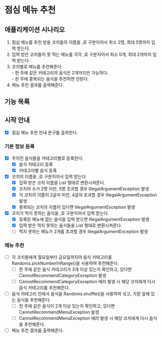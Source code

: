 # 점심 메뉴 추천

## 애플리케이션 시나리오
1. 점심 메뉴를 추천 받을 코치들의 이름을 ,로 구분지어서 최소 2명, 최대 5명까지 입력 받는다.
2. 입력 받은 코치들이 못 먹는 메뉴를 각각 ,로 구분지어서 최소 0개, 최대 2개까지 입력 받는다.
3. 코치별로 메뉴를 추천해준다.
<br> - 한 주에 같은 카테고리의 음식은 2개까지만 가능하다.
<br> - 한 주에 중복되는 음식을 추천하면 안된다.
4. 메뉴 추천 결과를 출력해준다.

## 기능 목록

## 시작 안내
- [x] 점심 메뉴 추천 안내 문구를 출력한다.

### 기본 정보 등록
- [x] 주어진 음식들을 카테고리별로 등록한다.
  - [x] 음식 카테고리 등록
  - [x] 카테고리별 음식 등록
- [x] 코치의 이름을 ,로 구분지어서 입력 받는다.
  - [x] 입력 받은 코치 이름을 List 형태로 변환시켜준다. 
  - [x] 코치의 수가 2명 미만, 5명 초과할 경우 IllegalArgumentException 발생
  - [x] 각 코치의 이름이 2글자 미만, 4글자 초과할 경우 IllegalArgumentException 발생
  - [x] 중복되는 코치의 이름이 있다면 IllegalArgumentException 발생
- [x] 코치가 먹지 못하는 음식을 ,로 구분지어서 입력 받는다.
  - [x] 등록된 메뉴에 없는 음식을 입력 받으면 IllegalArgumentException 발생
  - [x] 입력 받은 먹지 못하는 음식들을 List 형태로 변환시켜준다.
  - [ ] 먹지 못하는 메뉴가 2개를 초과할 경우 IllegalArgumentException 발생

### 메뉴 추천
- [ ] 각 코치들에게 월요일부터 금요일까지의 음식 카테고리를 Randoms.pickNumberInRange()을 사용하여 추천해준다.
  - [ ] 한 주에 같은 음식 카테고리가 3개 이상 있는지 확인하고, 있다면 CannotRecommendCategoryException 발생
  - [ ] CannotRecommendCategoryException 에러 발생 시 해당 코치에게 다시 음식 카테고리를 추천해준다.
- [ ] 음식 카테고리 안에서 음식을 Randoms.shuffle()을 사용하여 섞고, 가장 앞에 있는 음식을 추천해준다.
  - [ ] 한 주에 같은 음식이 2개 이상 있는지 확인하고, 있다면 CannotRecommendMenuException 발생
  - [ ] CannotRecommendMenuException 에러 발생 시 해당 코치에게 다시 음식을 추천해준다. 
- [ ] 메뉴 추천 결과를 출력해준다.
